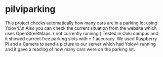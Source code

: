 # pilviparking

This project checks automatically how many cars are in a parking lot using Yolov4.\n
Also you can check the current situation from the website which uses OpenStreetMaps. ( not currently running )
Tested in Oulu campus and it showed current free parking slots with ± 1 accuracy.
We used Raspberry Pi and a Camera to send a picture to our server which had Yolov4 running and it gave a reading of how many cars were on the parking lot.
